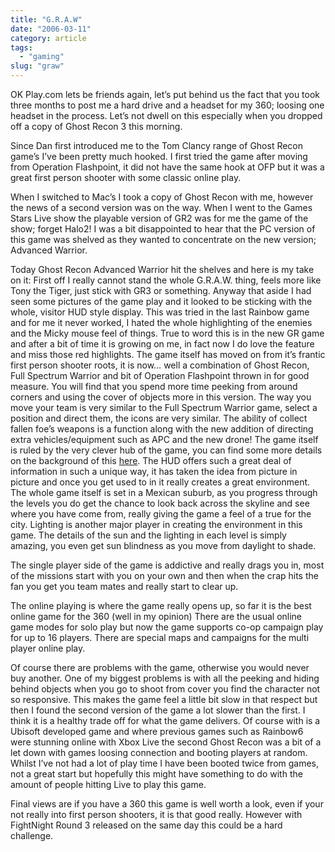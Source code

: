```yaml
---
title: "G.R.A.W"
date: "2006-03-11"
category: article
tags:
  - "gaming"
slug: "graw"
---
```


OK Play.com lets be friends again, let’s put behind us the fact that you took three months to post me a hard drive and a headset for my 360; loosing one headset in the process. Let’s not dwell on this especially when you dropped off a copy of Ghost Recon 3 this morning.

Since Dan first introduced me to the Tom Clancy range of Ghost Recon game’s I’ve been pretty much hooked. I first tried the game after moving from Operation Flashpoint, it did not have the same hook at OFP but it was a great first person shooter with some classic online play.

When I switched to Mac’s I took a copy of Ghost Recon with me, however the news of a second version was on the way. When I went to the Games Stars Live show the playable version of GR2 was for me the game of the show; forget Halo2! I was a bit disappointed to hear that the PC version of this game was shelved as they wanted to concentrate on the new version; Advanced Warrior.

Today Ghost Recon Advanced Warrior hit the shelves and here is my take on it:
First off I really cannot stand the whole G.R.A.W. thing, feels more like Tony the Tiger, just stick with GR3 or something. Anyway that aside I had seen some pictures of the game play and it looked to be sticking with the whole, visitor HUD style display. This was tried in the last Rainbow game and for me it never worked, I hated the whole highlighting of the enemies and the Micky mouse feel of things. True to word this is in the new GR game and after a bit of time it is growing on me, in fact now I do love the feature and miss those red highlights.
The game itself has moved on from it’s frantic first person shooter roots, it is now… well a combination of Ghost Recon, Full Spectrum Warrior and bit of Operation Flashpoint thrown in for good measure. You will find that you spend more time peeking from around corners and using the cover of objects more in this version. The way you move your team is very similar to the Full Spectrum Warrior game, select a position and direct them, the icons are very similar. The ability of collect fallen foe’s weapons is a function along with the new addition of directing extra vehicles/equipment such as APC and the new drone!
The game itself is ruled by the very clever hub of the game, you can find some more details on the background of this [here](https://www.mtv.com/). The HUD offers such a great deal of information in such a unique way, it has taken the idea from picture in picture and once you get used to in it really creates a great environment.
The whole game itself is set in a Mexican suburb, as you progress through the levels you do get the chance to look back across the skyline and see where you have come from, really giving the game a feel of a true for the city. Lighting is another major player in creating the environment in this game. The details of the sun and the lighting in each level is simply amazing, you even get sun blindness as you move from daylight to shade.

The single player side of the game is addictive and really drags you in, most of the missions start with you on your own and then when the crap hits the fan you get you team mates and really start to clear up.

The online playing is where the game really opens up, so far it is the best online game for the 360 (well in my opinion) There are the usual online game modes for solo play but now the game supports co-op campaign play for up to 16 players. There are special maps and campaigns for the multi player online play.

Of course there are problems with the game, otherwise you would never buy another. One of my biggest problems is with all the peeking and hiding behind objects when you go to shoot from cover you find the character not so responsive. This makes the game feel a little bit slow in that respect but then I found the second version of the game a lot slower than the first. I think it is a healthy trade off for what the game delivers.
Of course with is a Ubisoft developed game and where previous games such as Rainbow6 were stunning online with Xbox Live the second Ghost Recon was a bit of a let down with games loosing connection and booting players at random. Whilst I’ve not had a lot of play time I have been booted twice from games, not a great start but hopefully this might have something to do with the amount of people hitting Live to play this game.

Final views are if you have a 360 this game is well worth a look, even if your not really into first person shooters, it is that good really. However with FightNight Round 3 released on the same day this could be a hard challenge.
